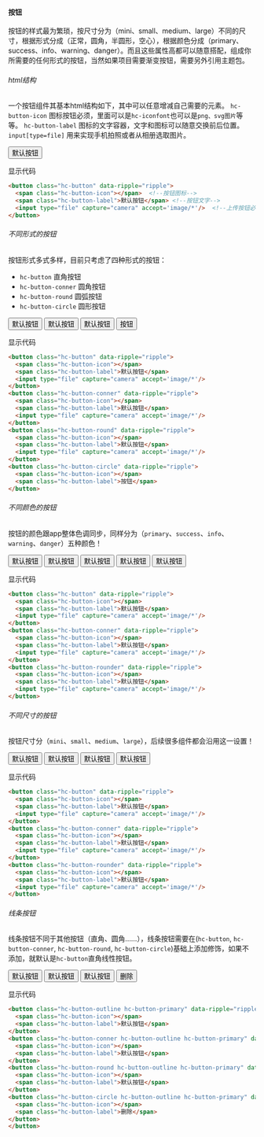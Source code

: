 #### 按钮
按钮的样式最为繁琐，按尺寸分为（mini、small、medium、large）不同的尺寸，根据形式分成（正常，圆角，半圆形，空心），根据颜色分成（primary、success、info、warning、danger）。而且这些属性高都可以随意搭配，组成你所需要的任何形式的按钮，当然如果项目需要渐变按钮，需要另外引用主题包。
###### html结构
一个按钮组件其基本html结构如下，其中可以任意增减自己需要的元素。
`hc-button-icon` 图标按钮必须，里面可以是`hc-iconfont`也可以是`png、svg图片`等等。
`hc-button-label` 图标的文字容器，文字和图标可以随意交换前后位置。
`input[type=file]` 用来实现手机拍照或者从相册选取图片。
<div class="code-pre">
  <button class="hc-button" data-ripple="ripple">
    <span class="hc-button-icon"></span>
    <span class="hc-button-label">默认按钮</span>
  </button> 
</div>
<p class="source">显示代码</p>

``` html
<button class="hc-button" data-ripple="ripple">
  <span class="hc-button-icon"></span>  <!--按钮图标-->
  <span class="hc-button-label">默认按钮</span> <!--按钮文字-->
  <input type="file" capture="camera" accept='image/*'/>  <!--上传按钮必须-->
</button>
```

###### 不同形式的按钮
按钮形式多式多样，目前只考虑了四种形式的按钮：
* `hc-button` 直角按钮
* `hc-button-conner` 圆角按钮
* `hc-button-round` 圆弧按钮
* `hc-button-circle` 圆形按钮

<div class="code-pre">
  <button class="hc-button" data-ripple="ripple">
    <span class="hc-button-icon"></span>
    <span class="hc-button-label">默认按钮</span>
  </button>
  <button class="hc-button-conner" data-ripple="ripple">
    <span class="hc-button-icon"></span>
    <span class="hc-button-label">默认按钮</span>
  </button>
  <button class="hc-button-round" data-ripple="ripple">
    <span class="hc-button-icon"></span>
    <span class="hc-button-label">默认按钮</span>
  </button>
  <button class="hc-button-circle" data-ripple="ripple">
    <span class="hc-button-icon"></span>
    <span class="hc-button-label">按钮</span>
  </button>
</div>
<p class="source">显示代码</p>

``` html
<button class="hc-button" data-ripple="ripple">
  <span class="hc-button-icon"></span>
  <span class="hc-button-label">默认按钮</span> 
  <input type="file" capture="camera" accept='image/*'/>
</button>
<button class="hc-button-conner" data-ripple="ripple">
  <span class="hc-button-icon"></span>
  <span class="hc-button-label">默认按钮</span>
  <input type="file" capture="camera" accept='image/*'/>
</button>
<button class="hc-button-round" data-ripple="ripple">
  <span class="hc-button-icon"></span> 
  <span class="hc-button-label">默认按钮</span>
  <input type="file" capture="camera" accept='image/*'/> 
</button>
<button class="hc-button-circle" data-ripple="ripple">
  <span class="hc-button-icon"></span>
  <span class="hc-button-label">按钮</span>
</button>
```

###### 不同颜色的按钮
按钮的颜色跟app整体色调同步，同样分为（`primary`、`success`、`info`、`warning`、`danger`）五种颜色！
<div class="code-pre">
  <button class="hc-button hc-button-primary" data-ripple="ripple">
    <span class="hc-button-icon"></span>
    <span class="hc-button-label">默认按钮</span>
  </button>
  <button class="hc-button hc-button-success" data-ripple="ripple">
    <span class="hc-button-icon"></span>
    <span class="hc-button-label">默认按钮</span>
  </button>
  <button class="hc-button hc-button-info" data-ripple="ripple">
    <span class="hc-button-icon"></span>
    <span class="hc-button-label">默认按钮</span>
  </button>
  <button class="hc-button hc-button-warning" data-ripple="ripple">
    <span class="hc-button-icon"></span>
    <span class="hc-button-label">默认按钮</span>
  </button>
  <button class="hc-button hc-button-danger" data-ripple="ripple">
    <span class="hc-button-icon"></span>
    <span class="hc-button-label">默认按钮</span>
  </button>
</div>
<p class="source">显示代码</p>

``` html
<button class="hc-button" data-ripple="ripple">
  <span class="hc-button-icon"></span>
  <span class="hc-button-label">默认按钮</span>
  <input type="file" capture="camera" accept='image/*'/>
</button>
<button class="hc-button-conner" data-ripple="ripple">
  <span class="hc-button-icon"></span>
  <span class="hc-button-label">默认按钮</span> 
  <input type="file" capture="camera" accept='image/*'/>
</button>
<button class="hc-button-rounder" data-ripple="ripple">
  <span class="hc-button-icon"></span> 
  <span class="hc-button-label">默认按钮</span> 
  <input type="file" capture="camera" accept='image/*'/>
</button>
```
###### 不同尺寸的按钮
按钮尺寸分（`mini`、`small`、`medium`、`large`），后续很多组件都会沿用这一设置！
<div class="code-pre">
  <button class="hc-button hc-button-mini hc-button-primary" data-ripple="ripple">
    <span class="hc-button-icon"></span>
    <span class="hc-button-label">默认按钮</span>
  </button>
  <button class="hc-button hc-button-small hc-button-primary" data-ripple="ripple">
    <span class="hc-button-icon"></span>
    <span class="hc-button-label">默认按钮</span>
  </button>
  <button class="hc-button hc-button-medium hc-button-primary" data-ripple="ripple">
    <span class="hc-button-icon"></span>
    <span class="hc-button-label">默认按钮</span>
  </button>
  <button class="hc-button hc-button-large hc-button-primary" data-ripple="ripple">
    <span class="hc-button-icon"></span>
    <span class="hc-button-label">默认按钮</span>
  </button>
</div>
<p class="source">显示代码</p>

``` html
<button class="hc-button" data-ripple="ripple">
  <span class="hc-button-icon"></span>
  <span class="hc-button-label">默认按钮</span>
  <input type="file" capture="camera" accept='image/*'/>
</button>
<button class="hc-button-conner" data-ripple="ripple">
  <span class="hc-button-icon"></span>
  <span class="hc-button-label">默认按钮</span> 
  <input type="file" capture="camera" accept='image/*'/>
</button>
<button class="hc-button-rounder" data-ripple="ripple">
  <span class="hc-button-icon"></span> 
  <span class="hc-button-label">默认按钮</span> 
  <input type="file" capture="camera" accept='image/*'/>
</button>
```

###### 线条按钮
线条按钮不同于其他按钮（直角、圆角……），线条按钮需要在(`hc-button`, `hc-button-conner`, `hc-button-round`, `hc-button-circle`)基础上添加修饰，如果不添加，就默认是`hc-button`直角线性按钮。
<div class="code-pre">
  <button class="hc-button-outline hc-button-primary" data-ripple="ripple">
    <span class="hc-button-icon"></span>
    <span class="hc-button-label">默认按钮</span>
  </button>
  <button class="hc-button-conner hc-button-outline hc-button-primary" data-ripple="ripple">
    <span class="hc-button-icon"></span>
    <span class="hc-button-label">默认按钮</span>
  </button>
  <button class="hc-button-round hc-button-outline hc-button-primary" data-ripple="ripple">
    <span class="hc-button-icon"></span>
    <span class="hc-button-label">默认按钮</span>
  </button>
  <button class="hc-button-circle hc-button-outline hc-button-primary" data-ripple="ripple">
    <span class="hc-button-icon"></span>
    <span class="hc-button-label">删除</span>
  </button>
</div>
<p class="source">显示代码</p>

``` html
<button class="hc-button-outline hc-button-primary" data-ripple="ripple">
  <span class="hc-button-icon"></span>
  <span class="hc-button-label">默认按钮</span>
</button>
<button class="hc-button-conner hc-button-outline hc-button-primary" data-ripple="ripple">
  <span class="hc-button-icon"></span>
  <span class="hc-button-label">默认按钮</span>
</button>
<button class="hc-button-round hc-button-outline hc-button-primary" data-ripple="ripple">
  <span class="hc-button-icon"></span>
  <span class="hc-button-label">默认按钮</span>
</button>
<button class="hc-button-circle hc-button-outline hc-button-primary" data-ripple="ripple">
  <span class="hc-button-icon"></span>
  <span class="hc-button-label">删除</span>
</button>
</button>
```
